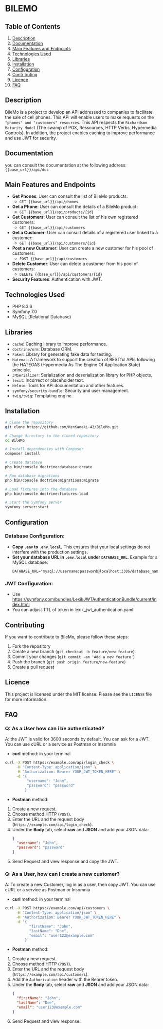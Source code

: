 # BILEMO

## Table of Contents

1. [Description](#description)
2. [Documentation](#documentation)
2. [Main Features and Endpoints](#main-features-and-endpoints)
3. [Technologies Used](#technologies-used)
4. [Libraries](#libraries)
5. [Installation](#installation)
6. [Configuration](#configuration)
7. [Contributing](#contributing)
8. [Licence](#licence)
8. [FAQ](#faq)

## Description

BileMo is a project to develop an API addressed to companies to facilitate the sale of cell phones. This API will enable users to make requests on the `"phones" and "customers" resources`. This API respects the `Richardson Maturity Model` (The swamp of POX, Ressources, HTTP Verbs, Hypermedia Controls). In addition, the project enables caching to improve performance and use JWT for security.

## Documentation

you can consult the documentation at the following address: `{{base_url}}/api/doc`

## Main Features and Endpoints
- **Get Phones**: User can consult the list of BileMo products:
  - `GET {{base_url}}/api/phones`
- **Get a Phone**: User can consult the details of a BileMo product:
  - `GET {{base_url}}/api/products/{id}`
- **Get Customers**: User can consult the list of his own registered customers:
  - `GET {{base_url}}/api/customers`
- **Get a Customer**: User can consult details of a registered user linked to a customer:
  - `GET {{base_url}}/api/customers/{id}`
- **Post a new Customer**: User can create a new customer for his pool of customers:
  - `POST {{base_url}}/api/customers`
- **Delete Customer**: User can delete a customer from his pool of customers:
  - `DELETE {{base_url}}/api/customers/{id}`
- **Security Features**:  Authentication with JWT.

## Technologies Used

- PHP 8.3.6
- Symfony 7.0
- MySQL (Relational Database)

## Libraries

- `cache`: Caching library to improve performance.
- `doctrine/orm`: Database ORM.
- `Faker`: Library for generating fake data for testing.
- `Hateoas`: A framework to support the creation of RESTful APIs following the HATEOAS (Hypermedia As The Engine Of Application State) principle.
- `JMSerializer`: Serialization and deserialization library for PHP objects.
- `lexit`: Incorrect or placeholder text.
- `Nelmio`: Tools for API documentation and other features.
- `symfony/security-bundle`: Security and user management.
- `twig/twig`: Templating engine.

## Installation

```bash
# Clone the repository
git clone https://github.com/KenKaneki-42/BileMo.git

# Change directory to the cloned repository
cd BileMo

# Install dependencies with Composer
composer install

# Create database
php bin/console doctrine:database:create

# Run database migrations
php bin/console doctrine:migrations:migrate

# Load fixtures into the database
php bin/console doctrine:fixtures:load

# Start the Symfony server
symfony server:start
```

## Configuration

### Database Configuration:
- **Copy `.env` to `.env.local`.**
  This ensures that your local settings do not interfere with the production settings.
- **Set your database URL in `.env.local` under `DATABASE_URL`.**
  Example for a MySQL database:
  ```plaintext
  DATABASE_URL="mysql://username:password@localhost:3306/database_name"

### JWT Configuration:
- Use https://symfony.com/bundles/LexikJWTAuthenticationBundle/current/index.html
- You can adjust TTL of token in lexik_jwt_authentication.yaml

## Contributing

If you want to contribute to BileMo, please follow these steps:

1. Fork the repository
2. Create a new branch (`git checkout -b feature/new-feature`)
3. Commit your changes (`git commit -am 'Add a new feature'`)
4. Push the branch (`git push origin feature/new-feature`)
5. Create a pull request

## Licence

This project is licensed under the MIT license. Please see the `LICENSE` file for more information.

## FAQ

### Q: As a User how can i be authenticated?

A: the JWT is valid for 3600 seconds by default. You can ask for a JWT. You can use cURL or a service as Postman or Insomnia

  - **curl** method: in your terminal
```bash
curl -X POST https://example.com/api/login_check \
     -H "Content-Type: application/json" \
     -H "Authorization: Bearer YOUR_JWT_TOKEN_HERE" \
     -d '{
          "username": "John",
          "password": "password"
         }'
```
  - **Postman** method:
1. Create a new request.
2. Choose method HTTP (`POST`).
3. Enter the URL and the request body (`https://example.com/api/login_check`).
4. Under the **Body** tab, select **raw** and **JSON** and add your JSON data:
   ```json
   {
     "username": "John",
     "password": "password"
   }
6. Send Request and view response and copy the JWT.

### Q: As a User, how can I create a new customer?

A: To create a new Customer, log in as a user, then copy JWT. You can use cURL or a service as Postman or Insomnia

  - **curl** method: in your terminal
```bash
curl -X POST https://example.com/api/customers \
     -H "Content-Type: application/json" \
     -H "Authorization: Bearer YOUR_JWT_TOKEN_HERE" \
     -d '{
           "firstName": "John",
           "lastName": "Doe",
           "email": "user123@example.com"
         }'
```
  - **Postman** method:
1. Create a new request.
2. Choose method HTTP (`POST`).
3. Enter the URL and the request body (`https://example.com/api/customers`).
4. Add the `Authorization` header with the Bearer token.
5. Under the **Body** tab, select **raw** and **JSON** and add your JSON data:
   ```json
   {
     "firstName": "John",
     "lastName": "Doe",
     "email": "user123@example.com"
   }
6. Send Request and view response.
